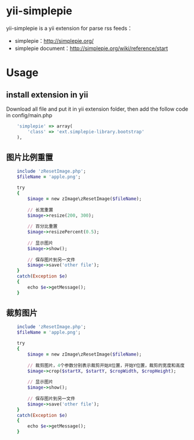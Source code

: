 yii-simplepie
==================

yii-simplepie is a yii extension for parse rss feeds：
- simplepie：http://simplepie.org/
- simplepie document：http://simplepie.org/wiki/reference/start


Usage
==================
## install extension in yii
Download all file and put it in yii extension folder, then add the follow code in config/main.php
```ruby
	'simplepie' => array(
		'class' => 'ext.simplepie-library.bootstrap'
	),
```

## 图片比例重置
```ruby
	include 'zResetImage.php';
	$fileName = 'apple.png';

	try
	{
		$image = new zImage\zResetImage($fileName);
		
		// 长宽重置
		$image->resize(200, 300);
		
		// 百分比重置
		$image->resizePercent(0.5);
		
		// 显示图片
		$image->show();
		
		// 保存图片到另一文件
		$image->save('other file');
	}
	catch(Exception $e)
	{
		echo $e->getMessage();
	}
```

## 裁剪图片
```ruby
	include 'zResetImage.php';
	$fileName = 'apple.png';

	try
	{
		$image = new zImage\zResetImage($fileName);
		
		// 裁剪图片，4个参数分别表示裁剪开始X位置，开始Y位置，裁剪的宽度和高度
		$image->crop($startX, $startY, $cropWidth, $cropHeight);
		
		// 显示图片
		$image->show();
		
		// 保存图片到另一文件
		$image->save('other file');
	}
	catch(Exception $e)
	{
		echo $e->getMessage();
	}
```